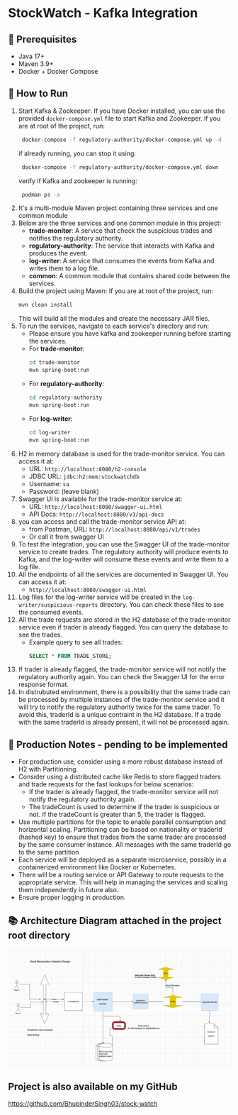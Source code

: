 # StockWatch - Kafka Integration

## 🔧 Prerequisites

- Java 17+
- Maven  3.9+
- Docker + Docker Compose

## 🚀 How to Run

1. Start Kafka & Zookeeper:
   If you have Docker installed, you can use the provided `docker-compose.yml` file to start Kafka and Zookeeper.
  if you are at root of the project, run:
   ```bash
    docker-compose -f regulatory-authority/docker-compose.yml up -d
    ```
   if already running, you can stop it using:
   ```bash
    docker-compose -f regulatory-authority/docker-compose.yml down
    ```
   verify if Kafka and zookeeper is running:
   ```bash
    podman ps -a
    ```
2. It's a multi-module Maven project containing three services and one common module
3. Below are the three services and one common module in this project:
     - **trade-monitor**: A service that check the suspicious trades and notifies the regulatory authority.
     - **regulatory-authority**: The service that interacts with Kafka and produces the event.
     - **log-writer**: A service that consumes the events from Kafka and writes them to a log file.
     - **common**: A common module that contains shared code between the services.
4. Build the project using Maven:
   If you are at root of the project, run:
   ```bash
   mvn clean install
   ```
   This will build all the modules and create the necessary JAR files.
5. To run the services, navigate to each service's directory and run:
   - Please ensure you have kafka and zookeeper running before starting the services.
   - For **trade-monitor**:
     ```bash
     cd trade-monitor
     mvn spring-boot:run
     ```
   - For **regulatory-authority**:
     ```bash
     cd regulatory-authority
     mvn spring-boot:run
     ```
   - For **log-writer**:
     ```bash
     cd log-writer
     mvn spring-boot:run
     ```
6. H2 in memory database is used for the trade-monitor service. You can access it at:
    - URL: `http://localhost:8080/h2-console`
    - JDBC URL: `jdbc:h2:mem:stockwatchdb`
    - Username: `sa`
    - Password: (leave blank)
7. Swagger UI is available for the trade-monitor service at:
    - URL: `http://localhost:8080/swagger-ui.html`
    - API Docs: `http://localhost:8080/v3/api-docs`
8. you can access and call the trade-monitor service API at:
    - from Postman, URL: `http://localhost:8080/api/v1/trades`
    - Or call it from swagger UI
9. To test the integration, you can use the Swagger UI of the trade-monitor service to create trades. The regulatory authority will produce events to Kafka, and the log-writer will consume these events and write them to a log file.
10. All the endpoints of all the services are documented in Swagger UI. You can access it at:
    -  `http://localhost:8080/swagger-ui.html`
10. Log files for the log-writer service will be created in the `log-writer/suspicious-reports` directory. You can check these files to see the consumed events.
11. All the trade requests are stored in the H2 database of the trade-monitor service even if trader is already flagged. You can query the database to see the trades. 
    - Example query to see all trades:
      ```sql
      SELECT * FROM TRADE_STORE;
      ```
12. If trader is already flagged, the trade-monitor service will not notify the regulatory authority again. You can check the Swagger UI for the error response format.
13. In distrubuted environment, there is a possibility that the same trade can be processed by multiple instances of the trade-monitor service and it will try to notify the regulatory authority twice for the same trader. To avoid this, traderId is a unique contraint in the H2 database. If a trade with the same traderId is already present, it will not be processed again.

## 🚀 Production Notes - pending to be implemented
- For production use, consider using a more robust database instead of H2 with Partitioning.
- Consider using a distributed cache like Redis to store flagged traders and trade requests for the fast lookups for below scenarios:
  - If the trader is already flagged, the trade-monitor service will not notify the regulatory authority again.
  - The tradeCount is used to determine if the trader is suspicious or not. If the tradeCount is greater than 5, the trader is flagged.
- Use multiple partitions for the topic to enable parallel consumption and horizontal scaling. Partitioning can be based on nationality or traderId (hashed key) to ensure that trades from the same trader are processed by the same consumer instance. All messages with the same traderId go to the same partition
- Each service will be deployed as a separate microservice, possibly in a containerized environment like Docker or Kubernetes.
- There will be a routing service or API Gateway to route requests to the appropriate service. This will help in managing the services and scaling them independently in future also.
- Ensure proper logging in production.

## 📚 Architecture Diagram attached in the project root directory
![img.png](architecture.png)

## Project is also available on my GitHub
https://github.com/BhupinderSingh03/stock-watch